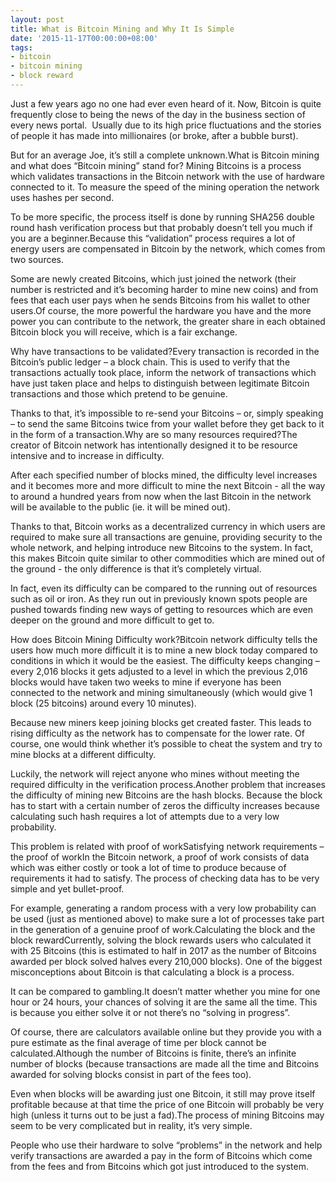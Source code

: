 ```yaml
---
layout: post
title: What is Bitcoin Mining and Why It Is Simple
date: '2015-11-17T00:00:00+08:00'
tags:
- bitcoin
- bitcoin mining
- block reward
---
```


<p>Just a few years ago no one had ever even heard of it. Now, Bitcoin is quite frequently close to being the news of the day in the business section of every news portal.  Usually due to its high price fluctuations and the stories of people it has made into millionaires (or broke, after a bubble burst). <p>

<p>But for an average Joe, it’s still a complete unknown.What is Bitcoin mining and what does “Bitcoin mining” stand for? Mining Bitcoins is a process which validates transactions in the Bitcoin network with the use of hardware connected to it. To measure the speed of the mining operation the network uses hashes per second. <p>

<p>To be more specific, the process itself is done by running SHA256 double round hash verification process but that probably doesn’t tell you much if you are a beginner.Because this “validation” process requires a lot of energy users are compensated in Bitcoin by the network, which comes from two sources. <p>

<p>Some are newly created Bitcoins, which just joined the network (their number is restricted and it’s becoming harder to mine new coins) and from fees that each user pays when he sends Bitcoins from his wallet to other users.Of course, the more powerful the hardware you have and the more power you can contribute to the network, the greater share in each obtained Bitcoin block you will receive, which is a fair exchange.<p>

<p>Why have transactions to be validated?Every transaction is recorded in the Bitcoin’s public ledger – a block chain. This is used to verify that the transactions actually took place, inform the network of transactions which have just taken place and helps to distinguish between legitimate Bitcoin transactions and those which pretend to be genuine.<p>

<p>Thanks to that, it’s impossible to re-send your Bitcoins – or, simply speaking – to send the same Bitcoins twice from your wallet before they get back to it in the form of a transaction.Why are so many resources required?The creator of Bitcoin network has intentionally designed it to be resource intensive and to increase in difficulty. <p>

<p>After each specified number of blocks mined, the difficulty level increases and it becomes more and more difficult to mine the next Bitcoin - all the way to around a hundred years from now when the last Bitcoin in the network will be available to the public (ie. it will be mined out).<p>

<p>Thanks to that, Bitcoin works as a decentralized currency in which users are required to make sure all transactions are genuine, providing security to the whole network, and helping introduce new Bitcoins to the system. In fact, this makes Bitcoin quite similar to other commodities which are mined out of the ground - the only difference is that it’s completely virtual.<p>

<p>In fact, even its difficulty can be compared to the running out of resources such as oil or iron. As they run out in previously known spots people are pushed towards finding new ways of getting to resources which are even deeper on the ground and more difficult to get to.<p>

<p>How does Bitcoin Mining Difficulty work?Bitcoin network difficulty tells the users how much more difficult it is to mine a new block today compared to conditions in which it would be the easiest. The difficulty keeps changing – every 2,016 blocks it gets adjusted to a level in which the previous 2,016 blocks would have taken two weeks to mine if everyone has been connected to the network and mining simultaneously (which would give 1 block (25 bitcoins) around every 10 minutes).<p>

<p>Because new miners keep joining blocks get created faster. This leads to rising difficulty as the network has to compensate for the lower rate. Of course, one would think whether it’s possible to cheat the system and try to mine blocks at a different difficulty. <p>

<p>Luckily, the network will reject anyone who mines without meeting the required difficulty in the verification process.Another problem that increases the difficulty of mining new Bitcoins are the hash blocks. Because the block has to start with a certain number of zeros the difficulty increases because calculating such hash requires a lot of attempts due to a very low probability. <p>

<p>This problem is related with proof of workSatisfying network requirements – the proof of workIn the Bitcoin network, a proof of work consists of data which was either costly or took a lot of time to produce because of requirements it had to satisfy. The process of checking data has to be very simple and yet bullet-proof. <p>

<p>For example, generating a random process with a very low probability can be used (just as mentioned above) to make sure a lot of processes take part in the generation of a genuine proof of work.Calculating the block and the block rewardCurrently, solving the block rewards users who calculated it with 25 Bitcoins (this is estimated to half in 2017 as the number of Bitcoins awarded per block solved halves every 210,000 blocks). One of the biggest misconceptions about Bitcoin is that calculating a block is a process. <p>

<p>It can be compared to gambling.It doesn’t matter whether you mine for one hour or 24 hours, your chances of solving it are the same all the time. This is because you either solve it or not there’s no “solving in progress”. <p>

<p>Of course, there are calculators available online but they provide you with a pure estimate as the final average of time per block cannot be calculated.Although the number of Bitcoins is finite, there’s an infinite number of blocks (because transactions are made all the time and Bitcoins awarded for solving blocks consist in part of the fees too).<p>

<p>Even when blocks will be awarding just one Bitcoin, it still may prove itself profitable because at that time the price of one Bitcoin will probably be very high (unless it turns out to be just a fad).The process of mining Bitcoins may seem to be very complicated but in reality, it’s very simple. <p>

<p>People who use their hardware to solve “problems” in the network and help verify transactions are awarded a pay in the form of Bitcoins which come from the fees and from Bitcoins which got just introduced to the system.<p>
